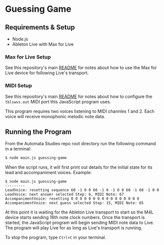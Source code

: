 # Guessing Game

## Requirements & Setup

* Node.js
* Ableton Live with Max for Live

### Max for Live Setup

See this repository's main [README](../README.md) for notes about how to use the Max for Live device for following Live's transport.

### MIDI Setup

See this repository's main [README](../README.md) for notes about how to configure the `tblswvs.out` MIDI port this JavaScript program uses.

This program requires two voices listening to MIDI channles 1 and 2. Each voice will receive monophonic melodic note data.

## Running the Program

From the Automata Studies repo root directory run the following command in a terminal:

```bash
$ node main.js guessing-game
```

When the script runs, it will first print out details for the initial state for its lead and accompaniment voices. Example:

```
$ node main.js guessing-game
---------
LeadVoice: resetting sequence 60 -1 0 0 60 -1 0 -1 0 0 60 -1 60 -1 0 0
LeadVoice: next answer selected Step: 6, MIDI Note: 67
AccompanimentVoice: resetting 0 0 0 0 0 0 0 0 0 0 0 0 0 0 0 0
AccompanimentVoice: next guess selected Step: 15, MIDI Note: 65
```

At this point it is waiting for the Ableton Live transport to start so the M4L device starts sending 16th note clock numbers. Once the transport is started, the JavaScript program will begin sending MIDI note data to Live. The program will play Live for as long as Live's transport is running.

To stop the program, type `Ctrl+C` in your terminal.
